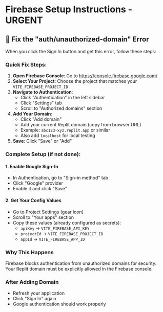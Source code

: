 # Firebase Setup Instructions - URGENT

## 🚨 Fix the "auth/unauthorized-domain" Error

When you click the Sign In button and get this error, follow these steps:

### Quick Fix Steps:

1. **Open Firebase Console**: Go to https://console.firebase.google.com/
2. **Select Your Project**: Choose the project that matches your `VITE_FIREBASE_PROJECT_ID`
3. **Navigate to Authentication**:
   - Click "Authentication" in the left sidebar
   - Click "Settings" tab
   - Scroll to "Authorized domains" section
4. **Add Your Domain**: 
   - Click "Add domain"
   - Add your current Replit domain (copy from browser URL)
   - Example: `abc123-xyz.replit.app` or similar
   - Also add `localhost` for local testing
5. **Save**: Click "Save" or "Add"

### Complete Setup (if not done):

#### 1. Enable Google Sign-In
- In Authentication, go to "Sign-in method" tab
- Click "Google" provider
- Enable it and click "Save"

#### 2. Get Your Config Values
- Go to Project Settings (gear icon)
- Scroll to "Your apps" section
- Copy these values (already configured as secrets):
  - `apiKey` → `VITE_FIREBASE_API_KEY`
  - `projectId` → `VITE_FIREBASE_PROJECT_ID` 
  - `appId` → `VITE_FIREBASE_APP_ID`

### Why This Happens
Firebase blocks authentication from unauthorized domains for security. Your Replit domain must be explicitly allowed in the Firebase console.

### After Adding Domain
- Refresh your application
- Click "Sign In" again
- Google authentication should work properly